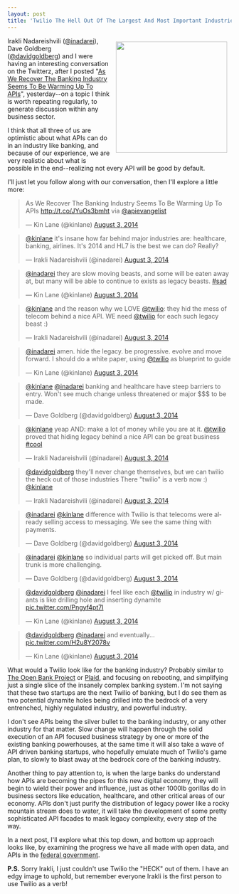 ```yaml
---
layout: post
title: 'Twilio The Hell Out Of The Largest And Most Important Industries'
---
```

<p><a href="http://www.twilio.com/"><img style="padding: 10px;" src="https://s3.amazonaws.com/kinlane-productions/api-evangelist/twilio/Twilio-Logo.png" alt="" width="250" align="right" /></a></p>
<p>Irakli Nadareishvili (<a href="https://twitter.com/inadarei">@inadarei</a>), Dave Goldberg (<a href="https://twitter.com/davidgoldberg">@davidgoldberg</a>)&nbsp;and I were having an interesting conversation on the Twitterz, after I posted "<a href="http://apievangelist.com/2014/08/03/as-we-recover-the-banking-industry-seems-to-be-warming-up-to-apis/">As We Recover The Banking Industry Seems To Be Warming Up To APIs</a>", yesterday--on a topic I think is worth repeating regularly, to generate discussion within any business sector.</p>
<p>I think that all three of us are optimistic about what APIs can do in an industry like banking, and because of our experience, we are very realistic about what is possible in the end--realizing not every API will be good by default.</p>
<p>I'll just let you follow along with our conversation, then I'll explore a little more:</p>
<div class="twitterBlock">
<blockquote class="twitter-tweet" lang="en" style="margin-left: 25px;">
<p>As We Recover The Banking Industry Seems To Be Warming Up To APIs <a href="http://t.co/JYuOs3bmht">http://t.co/JYuOs3bmht</a> via <a href="https://twitter.com/apievangelist">@apievangelist</a></p>
&mdash; Kin Lane (@kinlane) <a href="https://twitter.com/kinlane/statuses/496022128232124416">August 3, 2014</a></blockquote>
<script src="http://platform.twitter.com/widgets.js"></script>
<blockquote class="twitter-tweet" lang="en" data-conversation="none" style="margin-left: 25px;">
<p><a href="https://twitter.com/kinlane">@kinlane</a> it's insane how far behind major industries are: healthcare, banking, airlines. It's 2014 and HL7 is the best we can do? Really?</p>
&mdash; Irakli Nadareishvili (@inadarei) <a href="https://twitter.com/inadarei/statuses/496023423429398529">August 3, 2014</a></blockquote>
<script src="http://platform.twitter.com/widgets.js"></script>
<blockquote class="twitter-tweet" lang="en" data-conversation="none" style="margin-left: 25px;">
<p><a href="https://twitter.com/inadarei">@inadarei</a> they are slow moving beasts, and some will be eaten away at, but many will be able to continue to exists as legacy beasts. <a href="https://twitter.com/hashtag/sad?src=hash">#sad</a></p>
&mdash; Kin Lane (@kinlane) <a href="https://twitter.com/kinlane/statuses/496024048921370624">August 3, 2014</a></blockquote>
<script src="http://platform.twitter.com/widgets.js"></script>
<blockquote class="twitter-tweet" lang="en" data-conversation="none" style="margin-left: 25px;">
<p><a href="https://twitter.com/kinlane">@kinlane</a> and the reason why we LOVE <a href="https://twitter.com/twilio">@twilio</a>: they hid the mess of telecom behind a nice API. WE need <a href="https://twitter.com/twilio">@twilio</a> for each such legacy beast :)</p>
&mdash; Irakli Nadareishvili (@inadarei) <a href="https://twitter.com/inadarei/statuses/496024538027929601">August 3, 2014</a></blockquote>
<script src="http://platform.twitter.com/widgets.js"></script>
<blockquote class="twitter-tweet" lang="en" data-conversation="none" style="margin-left: 25px;">
<p><a href="https://twitter.com/inadarei">@inadarei</a> amen. hide the legacy. be progressive. evolve and move forward. I should do a white paper, using <a href="https://twitter.com/twilio">@twilio</a> as blueprint to guide</p>
&mdash; Kin Lane (@kinlane) <a href="https://twitter.com/kinlane/statuses/496025335658332160">August 3, 2014</a></blockquote>
<script src="http://platform.twitter.com/widgets.js"></script>
<blockquote class="twitter-tweet" lang="en" data-conversation="none" style="margin-left: 25px;">
<p><a href="https://twitter.com/kinlane">@kinlane</a> <a href="https://twitter.com/inadarei">@inadarei</a> banking and healthcare have steep barriers to entry. Won't see much change unless threatened or major $$$ to be made.</p>
&mdash; Dave Goldberg (@davidgoldberg) <a href="https://twitter.com/davidgoldberg/statuses/496025384690122752">August 3, 2014</a></blockquote>
<script src="http://platform.twitter.com/widgets.js"></script>
<blockquote class="twitter-tweet" lang="en" data-conversation="none" style="margin-left: 25px;">
<p><a href="https://twitter.com/kinlane">@kinlane</a> yeap AND: make a lot of money while you are at it. <a href="https://twitter.com/twilio">@twilio</a> proved that hiding legacy behind a nice API can be great business <a href="https://twitter.com/hashtag/cool?src=hash">#cool</a></p>
&mdash; Irakli Nadareishvili (@inadarei) <a href="https://twitter.com/inadarei/statuses/496025661199613952">August 3, 2014</a></blockquote>
<script src="http://platform.twitter.com/widgets.js"></script>
<blockquote class="twitter-tweet" lang="en" data-conversation="none" style="margin-left: 25px;">
<p><a href="https://twitter.com/davidgoldberg">@davidgoldberg</a> they'll never change themselves, but we can twilio the heck out of those industries There "twilio" is a verb now :) <a href="https://twitter.com/kinlane">@kinlane</a></p>
&mdash; Irakli Nadareishvili (@inadarei) <a href="https://twitter.com/inadarei/statuses/496026455512735744">August 3, 2014</a></blockquote>
<script src="http://platform.twitter.com/widgets.js"></script>
<blockquote class="twitter-tweet" lang="en" data-conversation="none" style="margin-left: 25px;">
<p><a href="https://twitter.com/inadarei">@inadarei</a> <a href="https://twitter.com/kinlane">@kinlane</a> difference with Twilio is that telecoms were already selling access to messaging. We see the same thing with payments.</p>
&mdash; Dave Goldberg (@davidgoldberg) <a href="https://twitter.com/davidgoldberg/statuses/496027151708459008">August 3, 2014</a></blockquote>
<script src="http://platform.twitter.com/widgets.js"></script>
<blockquote class="twitter-tweet" lang="en" data-conversation="none" style="margin-left: 25px;">
<p><a href="https://twitter.com/inadarei">@inadarei</a> <a href="https://twitter.com/kinlane">@kinlane</a> so individual parts will get picked off. But main trunk is more challenging.</p>
&mdash; Dave Goldberg (@davidgoldberg) <a href="https://twitter.com/davidgoldberg/statuses/496027299222155264">August 3, 2014</a></blockquote>
<script src="http://platform.twitter.com/widgets.js"></script>
<blockquote class="twitter-tweet" lang="en" data-conversation="none" style="margin-left: 25px;">
<p><a href="https://twitter.com/davidgoldberg">@davidgoldberg</a> <a href="https://twitter.com/inadarei">@inadarei</a> I feel like each <a href="https://twitter.com/twilio">@twilio</a> in industry w/ giants is like drilling hole and inserting dynamite <a href="http://t.co/Pngyf4pt7I">pic.twitter.com/Pngyf4pt7I</a></p>
&mdash; Kin Lane (@kinlane) <a href="https://twitter.com/kinlane/statuses/496027634942242817">August 3, 2014</a></blockquote>
<script src="http://platform.twitter.com/widgets.js"></script>
<blockquote class="twitter-tweet" lang="en" data-conversation="none" style="margin-left: 25px;">
<p><a href="https://twitter.com/davidgoldberg">@davidgoldberg</a> <a href="https://twitter.com/inadarei">@inadarei</a> and eventually... <a href="http://t.co/H2u8Y2078v">pic.twitter.com/H2u8Y2078v</a></p>
&mdash; Kin Lane (@kinlane) <a href="https://twitter.com/kinlane/statuses/496027751455797248">August 3, 2014</a></blockquote>
<script src="http://platform.twitter.com/widgets.js"></script>
</div>
<p>What would a Twilio look like for the banking industry? Probably similar to <a href="http://openbankproject.com/en/">The Open Bank Project</a> or <a href="https://plaid.com/">Plaid</a>, and focusing on rebooting, and simplifying just a single slice of the insanely complex banking system. I'm not saying that these two startups are the next Twilio of banking, but I do see them as two potential dynamite holes being drilled into the bedrock of a very entrenched, highly regulated industry, and powerful industry.</p>
<p>I don't see APIs being the silver bullet to the banking industry, or any other industry for that matter. Slow change will happen through the solid execution of an API focused business strategy by one or more of the existing banking powerhouses, at the same time it will also take a wave of API driven banking startups, who hopefully emulate much of Twilio's game plan, to slowly to blast away at the bedrock core of the banking industry.</p>
<p>Another thing to pay attention to, is when the large banks do understand how APIs are becoming the pipes for this new digital economy, they will begin to wield their power and influence, just as other 1000lb gorillas do in business sectors like education, healthcare, and other critical areas of our economy. APIs don't just purify the distribution of legacy power like a rocky mountain stream does to water, it will take the development of some pretty sophisticated API facades to mask legacy complexity, every step of the way.</p>
<p>In a next post, I'll explore what this top down, and bottom up approach looks like, by examining the progress we have all made with open data, and APIs in the <a href="http://federal-government.apievangelist.com/">federal government</a>.</p>
<p><strong>P.S.</strong> Sorry Irakli, I just couldn't use Twilio the "HECK" out of them. I have an edgy image to uphold, but remember everyone Irakli is the first person to use Twilio as a verb!</p>